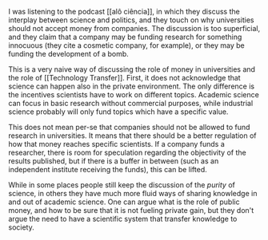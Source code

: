 I was listening to the podcast [[alô ciência]], in which they discuss the interplay between science and politics, and they touch on why universities should not accept money from companies. The discussion is too superficial, and they claim that a company may be funding research for something innocuous (they cite a cosmetic company, for example), or they may be funding the development of a bomb. 

This is a very naive way of discussing the role of money in universities and the role of [[Technology Transfer]]. First, it does not acknowledge that science can happen also in the private environment. The only difference is the incentives scientists have to work on different topics. Academic science can focus in basic research without commercial purposes, while industrial science probably will only fund topics which have a specific value. 

This does not mean per-se that companies should not be allowed to fund research in universities. It means that there should be a better regulation of how that money reaches specific scientists. If a company funds a researcher, there is room for speculation regarding the objectivity of the results published, but if there is a buffer in between (such as an independent institute receiving the funds), this can be lifted.

While in some places people still keep the discussion of the *purity* of science, in others they have much more fluid ways of sharing knowledge in and out of academic science. One can argue what is the role of public money, and how to be sure that it is not fueling private gain, but they don't argue the need to have a scientific system that transfer knowledge to society. 